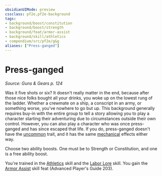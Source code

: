 ```yaml
---
obsidianUIMode: preview
cssclass: pf2e,pf2e-background
tags:
- background/boost/constitution
- background/boost/strength
- background/feat/armor-assist
- background/skill/athletics
- compendium/src/pf2e/g&g
aliases: ["Press-ganged"]
---
```

# Press-ganged
*Source: Guns & Gears p. 124*  

Was it five shots or six? It doesn't really matter in the end, because after those nice folks bought all your drinks, you woke up on the lowest rung of the ladder. Whether a crewmate on a ship, a conscript in an army, or something worse, you've nowhere to go but up. This background generally requires buy-in with the entire group to tell a story allowing you to play a character starting their adventuring due to circumstances outside their own control. However, you can also play a character who was once press-ganged and has since escaped that life. If you do, press-ganged doesn't have the [uncommon](../../../rules/traits/uncommon.md) trait, and it has the same [mechanical](../../../rules/traits/mechanical.md) effects either way.

Choose two ability boosts. One must be to Strength or Constitution, and one is a free ability boost.

You're trained in the [Athletics](../../skills.md#Athletics) skill and the [Labor Lore](../../skills.md#Lore) skill. You gain the [Armor Assist](../../feats/armor-assist-apg.md) skill feat (Advanced Player's Guide 203).